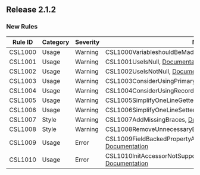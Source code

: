 ﻿## Release 2.1.2

### New Rules

Rule ID | Category | Severity | Notes
--------|----------|----------|--------------------
CSL1000 |  Usage   |  Warning | CSL1000VariableshouldBeMadeConstant, [Documentation](doc/CSL1000.md)
CSL1001 |  Usage   |  Warning | CSL1001UseIsNull, [Documentation](doc/CSL1001.md)
CSL1002 |  Usage   |  Warning | CSL1002UseIsNotNull, [Documentation](doc/CSL1002.md)
CSL1003 |  Usage   |  Warning | CSL1003ConsiderUsingPrimaryConstructor, [Documentation](doc/CSL1003.md)
CSL1004 |  Usage   |  Warning | CSL1004ConsiderUsingRecord, [Documentation](doc/CSL1004.md)
CSL1005 |  Usage   |  Warning | CSL1005SimplifyOneLineGetter, [Documentation](doc/CSL1005.md)
CSL1006 |  Usage   |  Warning | CSL1006SimplifyOneLineSetter, [Documentation](doc/CSL1006.md)
CSL1007 |  Style   |  Warning | CSL1007AddMissingBraces, [Documentation](doc/CSL1007.md)
CSL1008 |  Style   |  Warning | CSL1008RemoveUnnecessaryBraces, [Documentation](doc/CSL1008.md)
CSL1009 |  Usage   |   Error  | CSL1009FieldBackedPropertyAttributeIsMissingArgument, [Documentation](doc/CSL1009.md)
CSL1010 |  Usage   |   Error  | CSL1010InitAccessorNotSupportedInFieldBackedPropertyAttribute, [Documentation](doc/CSL1010.md)
